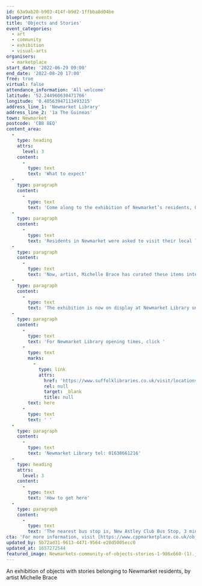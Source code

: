 ```yaml
---
id: 63a9ab20-b903-414f-b9d2-1ffbba8d04be
blueprint: events
title: 'Objects and Stories'
event_categories:
  - art
  - community
  - exhibition
  - visual-arts
organisers:
  - marketplace
start_date: '2022-06-29 09:00'
end_date: '2022-08-20 17:00'
free: true
virtual: false
attendance_information: 'All welcome'
latitude: '52.244960630471766'
longitude: '0.40563947113493215'
address_line_1: 'Newmarket Library'
address_line_2: '1a The Guineas'
town: Newmarket
postcode: 'CB8 8EQ'
content_area:
  -
    type: heading
    attrs:
      level: 3
    content:
      -
        type: text
        text: 'What to expect'
  -
    type: paragraph
    content:
      -
        type: text
        text: 'Come along to the exhibition of Newmarket’s residents, Objects and Stories.'
  -
    type: paragraph
    content:
      -
        type: text
        text: 'Residents in Newmarket were asked to visit their local library and take part in a project all about objects that hold a personal story. They were asked to explain why the object was special to them and the story it told. A photograph was taken, and the story recorded.'
  -
    type: paragraph
    content:
      -
        type: text
        text: 'Now, artist, Michelle Brace has curated these items into a collage, building a community of objects and stories by local people.'
  -
    type: paragraph
    content:
      -
        type: text
        text: 'The exhibition is now on display at Newmarket Library until 20 August, 2022.'
  -
    type: paragraph
    content:
      -
        type: text
        text: 'For Newmarket Library opening times, click '
      -
        type: text
        marks:
          -
            type: link
            attrs:
              href: 'https://www.suffolklibraries.co.uk/visit/locations-and-times/newmarket-library'
              rel: null
              target: _blank
              title: null
        text: here
      -
        type: text
        text: ' '
  -
    type: paragraph
    content:
      -
        type: text
        text: 'Newmarket Library tel: 01638661216'
  -
    type: heading
    attrs:
      level: 3
    content:
      -
        type: text
        text: 'How to get here'
  -
    type: paragraph
    content:
      -
        type: text
        text: 'The nearest bus stop is, New Astley Club Bus Stop, 3 minutes walk away'
cta: 'For more information, visit [https://www.cppmarketplace.co.uk/objects-and-stories-with-digital-artist-michelle-brace/ ](https://www.cppmarketplace.co.uk/objects-and-stories-with-digital-artist-michelle-brace/)'
updated_by: 5b72ad31-9613-4471-9564-e28d5005ecc0
updated_at: 1657272544
featured_image: Newmarkets-community-of-objects-stories-1-986x660-(1).jpg
---
```

An exhibition of objects with stories belonging to Newmarket residents, by artist Michelle Brace